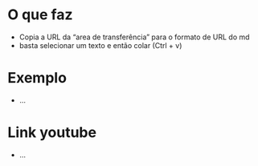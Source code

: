 # O que faz
-  Copia a URL  da “area de transferência”  para o formato de URL do md
 - basta selecionar um texto e então colar (Ctrl + v)
# Exemplo

- …

# Link youtube
- …
